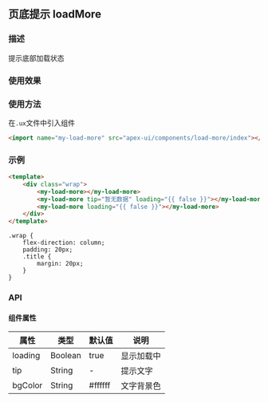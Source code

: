 ## 页底提示 loadMore

### 描述

提示底部加载状态

### 使用效果

<preview page="load-more"/>

### 使用方法

在`.ux`文件中引入组件

```html
<import name="my-load-more" src="apex-ui/components/load-more/index"></import>
```

### 示例

```html
<template>
    <div class="wrap">
        <my-load-more></my-load-more>
        <my-load-more tip="暂无数据" loading="{{ false }}"></my-load-more>
        <my-load-more loading="{{ false }}"></my-load-more>
    </div>
</template>
```

```less
.wrap {
    flex-direction: column;
    padding: 20px;
    .title {
        margin: 20px;
    }
}
```

### API

#### 组件属性

| 属性    | 类型    | 默认值 | 说明       |
| ------- | ------- | ------ | ---------- |
| loading | Boolean | true   | 显示加载中 |
| tip     | String  | -      | 提示文字   |
| bgColor | String  | #ffffff| 文字背景色 |
